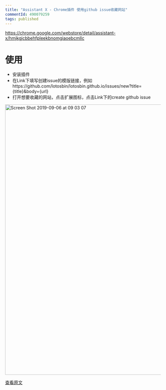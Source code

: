 ```yaml
---
title: "Assistant X - Chrome插件 使用github issue收藏网站"
commentId: 490079259
tags: published
---
```


https://chrome.google.com/webstore/detail/assistant-x/hmjkgjcbbehfpleekbnomgiaoebcmllc
# 使用
- 安装插件
- 在Link下填写创建issue的模版链接，例如https://github.com/lotosbin/lotosbin.github.io/issues/new?title={title}&body={url}
- 打开想要收藏的网站，点击扩展图标，点击Link下的create github issue
<img width="874" alt="Screen Shot 2019-09-06 at 09 03 07" src="https://user-images.githubusercontent.com/221294/64393716-56fa9000-d085-11e9-955a-0ef3e17c8e86.png">

    
[查看原文](https://github.com/lotosbin/lotosbin.github.io/issues/22)
    